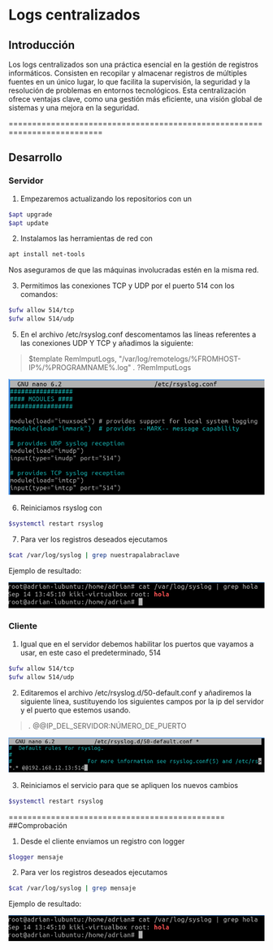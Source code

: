 # Logs centralizados

## Introducción

Los logs centralizados son una práctica esencial en la gestión de registros informáticos. Consisten en recopilar y almacenar registros de múltiples fuentes en un único lugar, lo que facilita la supervisión, la seguridad y la resolución de problemas en entornos tecnológicos. Esta centralización ofrece ventajas clave, como una gestión más eficiente, una visión global de sistemas y una mejora en la seguridad.

==========================================================================

## Desarrollo

### Servidor

1. Empezaremos actualizando los repositorios con un

```bash
$apt upgrade
$apt update
```

2. Instalamos las herramientas de red con 

```bash
apt install net-tools
``` 
Nos aseguramos de que las máquinas involucradas estén en la misma red.
   
3. Permitimos las conexiones TCP y UDP por el puerto 514 con los comandos: 

```bash 
$ufw allow 514/tcp
$ufw allow 514/udp
```

5. En el archivo /etc/rsyslog.conf descomentamos las líneas referentes a las conexiones UDP Y TCP y añadimos la siguiente:

> $template RemImputLogs, "/var/log/remotelogs/%FROMHOST-IP%/%PROGRAMNAME%.log" *.* ?RemImputLogs

![tux](udptcp.png)

6. Reiniciamos rsyslog con

```bash
$systemctl restart rsyslog
```

7. Para ver los registros deseados ejecutamos

```bash
$cat /var/log/syslog | grep nuestrapalabraclave
```
Ejemplo de resultado:

![tux](imagen2.png)

### Cliente

1. Igual que en el servidor debemos habilitar los puertos que vayamos a usar, en este caso el predeterminado, 514

```bash 
$ufw allow 514/tcp
$ufw allow 514/udp
```

2. Editaremos el archivo /etc/rsyslog.d/50-default.conf y añadiremos la siguiente línea, sustituyendo los siguientes campos por la ip del servidor y el puerto que estemos usando.

> *.* @@IP_DEL_SERVIDOR:NÚMERO_DE_PUERTO

![tux](rsyslogconf.png)

3. Reiniciamos el servicio para que se apliquen los nuevos cambios

```bash
$systemctl restart rsyslog
```
==============================================
##Comprobación

1. Desde el cliente enviamos un registro con logger

```bash
$logger mensaje
```
2. Para ver los registros deseados ejecutamos

```bash
$cat /var/log/syslog | grep mensaje
```
Ejemplo de resultado:

![tux](imagen2.png)

